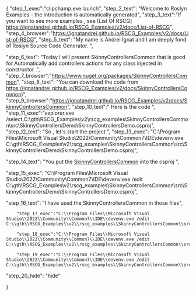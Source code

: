 {
    "step_1_exec":"clipchamp.exe launch",
    "step_2_text": "Welcome to Roslyn Examples - the introduction is automatically generated",
    "step_3_text":"If you want to see more examples , see  [List Of RSCG] https://ignatandrei.github.io/RSCG_Examples/v2/docs/List-of-RSCG",
    "step_4_browser":"https://ignatandrei.github.io/RSCG_Examples/v2/docs/List-of-RSCG",
    "step_5_text": "My name is Andrei Ignat and I am deeply fond of Roslyn Source Code Generator. ",

"step_6_text": "Today I will present SkinnyControllersCommon  that is good for Automatically add controllers actions for any class injected in constructor .",
"step_7_browser":"https://www.nuget.org/packages/SkinnyControllersCommon",
"step_8_text": "You can download the code from https://ignatandrei.github.io/RSCG_Examples/v2/docs/SkinnyControllersCommon)",
"step_9_browser":"https://ignatandrei.github.io/RSCG_Examples/v2/docs/SkinnyControllersCommon",
"step_10_text":" Here is the code ",
"step_11_exec":"explorer.exe /select,C:\\gth\\RSCG_Examples\\v2\\rscg_examples\\SkinnyControllersCommon\\src\\SkinnyControllersDemo\\SkinnyControllersDemo.csproj",
"step_12_text": "So , let's start the project ",
"step_13_exec": "C:\\Program Files\\Microsoft Visual Studio\\2022\\Community\\Common7\\IDE\\devenv.exe C:\\gth\\RSCG_Examples\\v2\\rscg_examples\\SkinnyControllersCommon\\src\\SkinnyControllersDemo\\SkinnyControllersDemo.csproj",

"step_14_text": "You put the  [SkinnyControllersCommon](https://www.nuget.org/packages/SkinnyControllersCommon) into the csproj ",

"step_15_exec": "C:\\Program Files\\Microsoft Visual Studio\\2022\\Community\\Common7\\IDE\\devenv.exe /edit C:\\gth\\RSCG_Examples\\v2\\rscg_examples\\SkinnyControllersCommon\\src\\SkinnyControllersDemo\\SkinnyControllersDemo.csproj",

"step_16_text": "I have used the SkinnyControllersCommon in those files",


        "step_17_exec":"C:\\Program Files\\Microsoft Visual Studio\\2022\\Community\\Common7\\IDE\\devenv.exe /edit C:\\gth\\RSCG_Examples\\v2\\rscg_examples\\SkinnyControllersCommon\\src\\SkinnyControllersDemo\\Controllers\\WeatherActions.cs",
    
        "step_18_exec":"C:\\Program Files\\Microsoft Visual Studio\\2022\\Community\\Common7\\IDE\\devenv.exe /edit C:\\gth\\RSCG_Examples\\v2\\rscg_examples\\SkinnyControllersCommon\\src\\SkinnyControllersDemo\\Controllers\\WeatherForecastController.cs",
    
        "step_19_exec":"C:\\Program Files\\Microsoft Visual Studio\\2022\\Community\\Common7\\IDE\\devenv.exe /edit C:\\gth\\RSCG_Examples\\v2\\rscg_examples\\SkinnyControllersCommon\\src\\SkinnyControllersDemo\\Program.cs",
    
"step_20_hide": "hide"


}